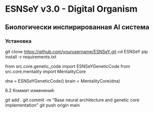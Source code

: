 # ESNSeY v3.0 - Digital Organism

## Биологически инспирированная AI система

### Установка

git clone https://github.com/yourusername/ESNSeY.git
cd ESNSeY
pip install -r requirements.txt

from src.core.genetic_code import ESNSeYGeneticCode
from src.core.mentality import MentalityCore

dna = ESNSeYGeneticCode()
brain = MentalityCore(dna)


6.2 Коммит изменений:

git add .
git commit -m "Base neural architecture and genetic core implementation"
git push origin main